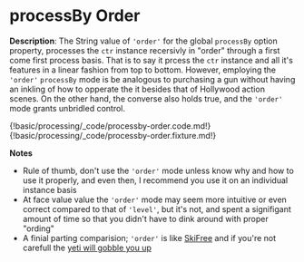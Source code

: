 # processBy Order

__Description__:  The String value of `'order'` for the global `processBy` option property, processes the `ctr` instance recersivly in "order" through a first come first process basis. That is to say it prcess the `ctr` instance and all it's features in a linear fashion from top to bottom. However, employing the `'order'` `processBy` mode is be analogous to purchasing a gun without having an inkling of how to opperate the it besides that of Hollywood action scenes. On the other hand, the converse also holds true, and the `'order'` mode grants unbridled control.



{!basic/processing/_code/processby-order.code.md!}
{!basic/processing/_code/processby-order.fixture.md!}




__Notes__

+ Rule of thumb, don't use the `'order'` mode unless know why and how to use it properly, and even then, I recommend you use it on an individual instance basis
+ At face value value the `'order'` mode may seem more intuitive or even correct compared to that of `'level'`, but it's not, and spent a signifigant amount of time so that you didn't have to dink around with proper "ording"
+ A finial parting comparision; `'order'` is like [SkiFree](https://en.wikipedia.org/wiki/SkiFree) and if you're not carefull the [yeti will gobble you up](https://youtu.be/YUHk9ngfPac)


<div class="cf"></div>
<div class="end"></div>

